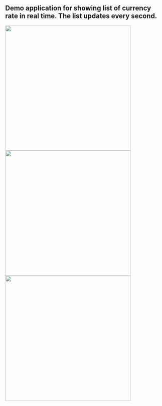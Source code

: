 Demo application for showing list of currency rate in real time. The list updates every second.
------------------------------------------------------------------
<img src="https://i.ibb.co/nMqwSf6/Screenshot-1588674536.png" height="400"/><img src="https://i.ibb.co/mNZDktM/Screenshot-1588674541.png" height="400"/>
<img src="https://i.ibb.co/LSz174L/Screenshot-1588674546.png" height="400"/>